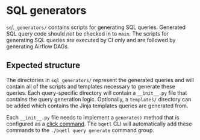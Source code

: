 # SQL generators

`sql_generators/` contains scripts for generating SQL queries. Generated SQL query code should *not* be checked in to `main`. The scripts for generating SQL queries are executed by CI only and are followed by generating Airflow DAGs.

## Expected structure

The directories in `sql_generators/` represent the generated queries and will contain all of the scripts and templates necessary to generate these queries. Each query-specific directory will contain a `__init__.py` file that contains the query generation logic. Optionally, a `templates/` directory can be added which contains the Jinja templates queries are generated from.

Each `__init__.py` file needs to implement a `generate()` method that is configured as a [click command](https://click.palletsprojects.com/en/8.0.x/). The `bqetl` CLI will automatically add these commands to the `./bqetl query generate` command group.

